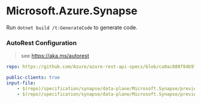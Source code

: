 # Microsoft.Azure.Synapse

Run `dotnet build /t:GenerateCode` to generate code.

### AutoRest Configuration
> see https://aka.ms/autorest

```yaml
repo: https://github.com/Azure/azure-rest-api-specs/blob/ca0ac888f84b97feaef05fad6632f41ef1a399e6
```

``` yaml
public-clients: true
input-file:
    - $(repo)/specification/synapse/data-plane/Microsoft.Synapse/preview/2020-02-01-preview/roleAssignments.json
    - $(repo)/specification/synapse/data-plane/Microsoft.Synapse/preview/2020-02-01-preview/roles.json
```
